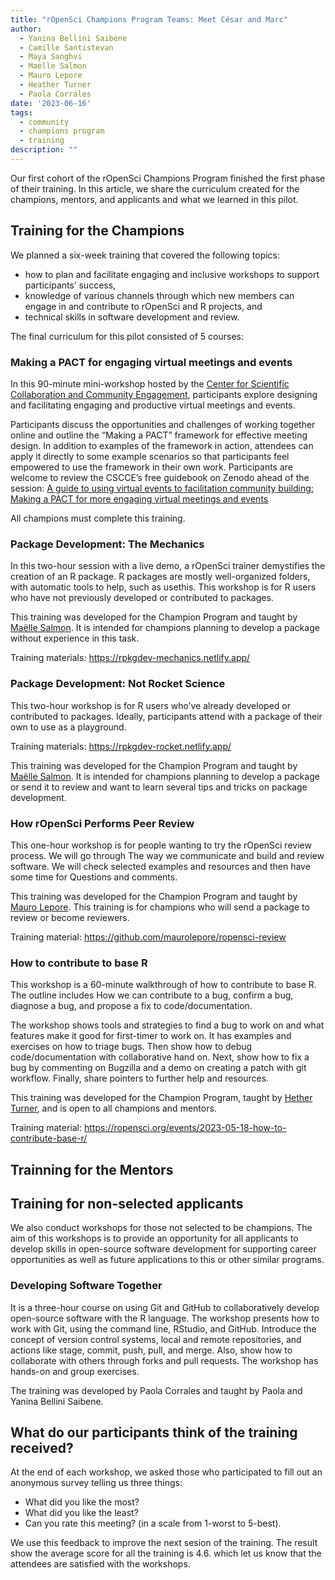 ```yaml
---
title: "rOpenSci Champions Program Teams: Meet César and Marc"
author:
  - Yanina Bellini Saibene
  - Camille Santistevan
  - Maya Sanghvi
  - Maëlle Salmon
  - Mauro Lepore
  - Heather Turner
  - Paola Corrales
date: '2023-06-16'
tags:
  - community
  - champions program
  - training
description: ""
---
```


Our first cohort of the rOpenSci Champions Program finished the first phase of their training. In this article, we share the curriculum created for the champions, mentors, and applicants
and what we learned in this pilot.

## Training for the Champions

We planned a six-week training that covered the following topics:

* how to plan and facilitate engaging and inclusive workshops to support participants’ success,
* knowledge of various channels through which new members can engage in and contribute to rOpenSci and R projects, and
* technical skills in software development and review.

The final curriculum for this pilot consisted of 5 courses:

### Making a PACT for engaging virtual meetings and events

In this 90-minute mini-workshop hosted by the [Center for Scientific Collaboration and Community Engagement](https://www.cscce.org/),
participants explore designing and facilitating engaging and productive virtual meetings and events.

Participants discuss the opportunities and challenges of working together online and outline the “Making a PACT” framework for effective meeting design. In addition to examples of the framework in action, attendees can apply it directly to some example scenarios so that participants feel empowered to use the framework in their own work.
Participants are welcome to review the CSCCE’s free guidebook on Zenodo ahead of the session: [A guide to using virtual events to facilitation community building: Making a PACT for more engaging virtual meetings and events](https://zenodo.org/record/4987666#.Y-1Y4nbMK5c)

All champions must complete this training.

### Package Development: The Mechanics

In this two-hour session with a live demo, a rOpenSci trainer demystifies the creation of an R package. R packages are mostly well-organized folders, with automatic tools to help, such as usethis. This workshop is for R users who have not previously developed or contributed to packages.

This training was developed for the Champion Program and taught by [Maëlle Salmon](/author/maëlle-salmon/).  It is intended for champions planning to develop a package without experience in this task.

Training materials: https://rpkgdev-mechanics.netlify.app/


### Package Development: Not Rocket Science

This two-hour workshop is for R users who’ve already developed or contributed to packages.
Ideally, participants attend with a package of their own to use as a playground.

Training materials: https://rpkgdev-rocket.netlify.app/

This training was developed for the Champion Program and taught by [Maëlle Salmon](/author/maëlle-salmon/).  It is intended for champions planning to develop a package or send it to review and want to learn several tips and tricks on package development.

### How rOpenSci Performs Peer Review

This one-hour workshop is for people wanting to try the rOpenSci review process. We will go through The way we communicate and build and review software. We will check selected examples and resources and then have some time for Questions and comments.

This training was developed for the Champion Program and taught by [Mauro Lepore](/author/mauro-lepore/). This training is for champions who will send a package to review or become reviewers.

Training material: https://github.com/maurolepore/ropensci-review


### How to contribute to base R

This workshop is a 60-minute walkthrough of how to contribute to base R. The outline includes How we can contribute to a bug, confirm a bug, diagnose a bug, and propose a fix to code/documentation.  

The workshop shows tools and strategies to find a bug to work on and what features make it good for first-timer to work on. It has examples and exercises on how to triage bugs.  Then show how to debug code/documentation with collaborative hand on. Next, show how to fix a bug by commenting on Bugzilla and a demo on creating a patch with git workflow. Finally, share pointers to further help and resources.

This training was developed for the Champion Program, taught by [Hether Turner](/author/heather-turner/), and is open to all champions and mentors.

Training material: https://ropensci.org/events/2023-05-18-how-to-contribute-base-r/ 

## Trainning for the Mentors

## Training for non-selected applicants

We also conduct workshops for those not selected to be champions. The aim of this workshops is to provide an opportunity for all applicants to develop skills in open-source software development for supporting career opportunities as well as future applications to this or other similar programs.

### Developing Software Together  

It is a three-hour course on using Git and GitHub to collaboratively develop open-source software with the R language. The workshop presents how to work with Git, using the command line, RStudio, and GitHub. Introduce the concept of version control systems, local and remote repositories, and actions like stage, commit, push, pull, and merge.  Also, show how to collaborate with others through forks and pull requests. The workshop has hands-on and group exercises.

The training was developed by Paola Corrales and taught by Paola and Yanina Bellini Saibene. 


## What do our participants think of the training received?

At the end of each workshop, we asked those who participated to fill out an anonymous survey telling us three things: 
* What did you like the most?
* What did you like the least? 
* Can you rate this meeting? (in a scale from 1-worst to 5-best). 

We use this feedback to improve the next sesion of the training. The result show the average score for all the training is 4.6. which let us know that the attendees are satisfied with the workshops. 



